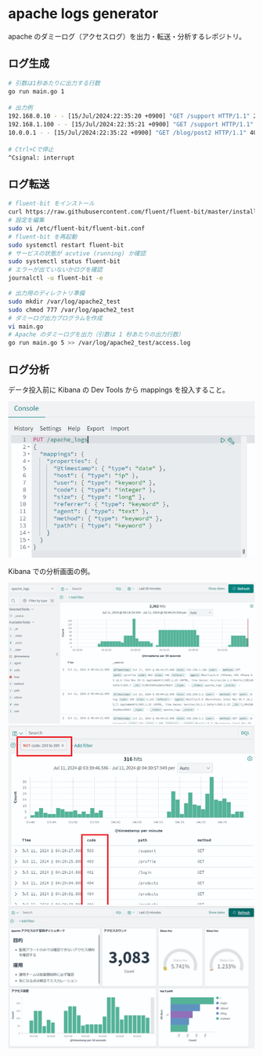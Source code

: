 # apache logs generator

apache のダミーログ（アクセスログ）を出力・転送・分析するレポジトリ。

## ログ生成

```bash
# 引数は1秒あたりに出力する行数
go run main.go 1

# 出力例
192.168.0.10 - - [15/Jul/2024:22:35:20 +0900] "GET /support HTTP/1.1" 200 1807 "-" "Mozilla/5.0 (Macintosh; Intel Mac OS X 10_15_7) AppleWebKit/605.1.15 (KHTML, like Gecko) Version/14.1.1 Safari/605.1.15"
192.168.1.100 - - [15/Jul/2024:22:35:21 +0900] "GET /support HTTP/1.1" 200 3282 "-" "Mozilla/5.0 (X11; Linux x86_64; rv:89.0) Gecko/20100101 Firefox/89.0"
10.0.0.1 - - [15/Jul/2024:22:35:22 +0900] "GET /blog/post2 HTTP/1.1" 404 4587 "-" "Mozilla/5.0 (Windows NT 10.0; Win64; x64) AppleWebKit/537.36 (KHTML, like Gecko) Chrome/92.0.4515.107 Safari/537.36"

# Ctrl+Cで停止
^Csignal: interrupt
```

## ログ転送

```bash
# fluent-bit をインストール
curl https://raw.githubusercontent.com/fluent/fluent-bit/master/install.sh | sh
# 設定を編集
sudo vi /etc/fluent-bit/fluent-bit.conf
# fluent-bit を再起動
sudo systemctl restart fluent-bit
# サービスの状態が acvtive (running) か確認
sudo systemctl status fluent-bit
# エラーが出ていないかログを確認
journalctl -u fluent-bit -e
```

```bash
# 出力用のディレクトリ準備
sudo mkdir /var/log/apache2_test
sudo chmod 777 /var/log/apache2_test
# ダミーログ出力プログラムを作成
vi main.go
# Apache のダミーログを出力（引数は 1 秒あたりの出力行数）
go run main.go 5 >> /var/log/apache2_test/access.log
```

## ログ分析

データ投入前に Kibana の Dev Tools から mappings を投入すること。

![images](images/mappings.png)

Kibana での分析画面の例。

![images](images/discover.png)
![images](images/search_code2.png)
![images](images/dashboard.png)
